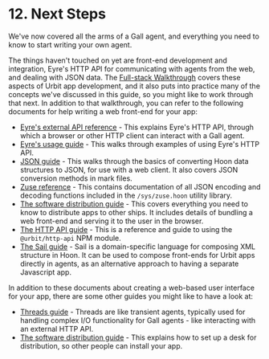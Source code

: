 # 12. Next Steps

We've now covered all the arms of a Gall agent, and everything you need to know to start writing your own agent.

The things haven't touched on yet are front-end development and integration, Eyre's HTTP API for communicating with agents from the web, and dealing with JSON data. The [Full-stack Walkthrough](../app-school-full-stack) covers these aspects of Urbit app development, and it also puts into practice many of the concepts we've discussed in this guide, so you might like to work through that next. In addition to that walkthrough, you can refer to the following documents for help writing a web front-end for your app:

- [Eyre's external API reference](../../urbit-os/kernel/eyre/external-api-ref.md) - This explains Eyre's HTTP API, through which a browser or other HTTP client can interact with a Gall agent.
- [Eyre's usage guide](../../urbit-os/kernel/eyre/guide.md) - This walks through examples of using Eyre's HTTP API.
- [JSON guide](../../hoon/json-guide.md) - This walks through the basics of converting Hoon data structures to JSON, for use with a web client. It also covers JSON conversion methods in mark files.
- [Zuse reference](../../hoon/zuse) - This contains documentation of all JSON encoding and decoding functions included in the `/sys/zuse.hoon` utility library.
- [The software distribution guide](../userspace/dist/software-distribution.md) - This covers everything you need to know to distribute apps to other ships. It includes details of bundling a web front-end and serving it to the user in the browser.
- [The HTTP API guide](../../build-on-urbit/tools/js-libs/http-api-guide.md) - This is a reference and guide to using the `@urbit/http-api` NPM module.
- [The Sail guide](../../hoon/sail.md) - Sail is a domain-specific language for composing XML structure in Hoon. It can be used to compose front-ends for Urbit apps directly in agents, as an alternative approach to having a separate Javascript app.

In addition to these documents about creating a web-based user interface for your app, there are some other guides you might like to have a look at:

- [Threads guide](../../urbit-os/base/threads/basics/fundamentals.md) - Threads are like transient agents, typically used for handling complex I/O functionality for Gall agents - like interacting with an external HTTP API.
- [The software distribution guide](../userspace/dist/software-distribution.md) - This explains how to set up a desk for distribution, so other people can install your app.
